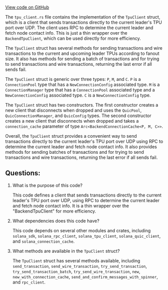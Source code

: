 
[View code on GitHub](https://github.com/solana-labs/solana/blob/master/client/src/tpu_client.rs)

The `tpu_client.rs` file contains the implementation of the `TpuClient` struct, which is a client that sends transactions directly to the current leader's TPU port over UDP. The client uses RPC to determine the current leader and fetch node contact info. This is just a thin wrapper over the `BackendTpuClient`, which can be used directly for more efficiency.

The `TpuClient` struct has several methods for sending transactions and wire transactions to the current and upcoming leader TPUs according to fanout size. It also has methods for sending a batch of transactions and for trying to send transactions and wire transactions, returning the last error if all sends fail.

The `TpuClient` struct is generic over three types: `P`, `M`, and `C`. `P` is a `ConnectionPool` type that has a `NewConnectionConfig` associated type. `M` is a `ConnectionManager` type that has a `ConnectionPool` associated type and a `NewConnectionConfig` associated type. `C` is a `NewConnectionConfig` type.

The `TpuClient` struct has two constructors. The first constructor creates a new client that disconnects when dropped and uses the `QuicPool`, `QuicConnectionManager`, and `QuicConfig` types. The second constructor creates a new client that disconnects when dropped and takes a `connection_cache` parameter of type `Arc<BackendConnectionCache<P, M, C>>`.

Overall, the `TpuClient` struct provides a convenient way to send transactions directly to the current leader's TPU port over UDP using RPC to determine the current leader and fetch node contact info. It also provides methods for sending batches of transactions and for trying to send transactions and wire transactions, returning the last error if all sends fail.
## Questions: 
 1. What is the purpose of this code?
    
    This code defines a client that sends transactions directly to the current leader's TPU port over UDP, using RPC to determine the current leader and fetch node contact info. It is a thin wrapper over the "BackendTpuClient" for more efficiency.

2. What dependencies does this code have?
    
    This code depends on several other modules and crates, including `solana_sdk`, `solana_rpc_client`, `solana_tpu_client`, `solana_quic_client`, and `solana_connection_cache`.

3. What methods are available in the `TpuClient` struct?
    
    The `TpuClient` struct has several methods available, including `send_transaction`, `send_wire_transaction`, `try_send_transaction`, `try_send_transaction_batch`, `try_send_wire_transaction`, `new`, `new_with_connection_cache`, `send_and_confirm_messages_with_spinner`, and `rpc_client`.